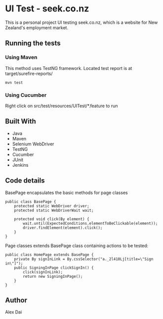 # UI Test - seek.co.nz
This is a personal project UI testing seek.co.nz, which is a website for New Zealand's employment market.

## Running the tests

### Using Maven
This method uses TestNG framework. Located test report is at target/surefire-reports/
```
mvn test
```

### Using Cucumber
Right click on src/test/resources/UITest/*.feature to run

## Built With
- Java
- Maven
- Selenium WebDriver
- TestNG
- Cucumber
- JUnit
- Jenkins

## Code details
BasePage encapsulates the basic methods for page classes
```
public class BasePage {
    protected static WebDriver driver;
    protected static WebDriverWait wait;

    protected void click(By element) {
        wait.until(ExpectedConditions.elementToBeClickable(element));
        driver.findElement(element).click();
    }
}
```

Page classes extends BasePage class containing actions to be tested:
```
public class HomePage extends BasePage {
    private By signInLink = By.cssSelector("a._2l410Lj[title=\"Sign in\"]");
    public SigningInPage clickSignIn() {
        click(signInLink);
        return new SigningInPage();
    }
}
```

## Author
Alex Dai


